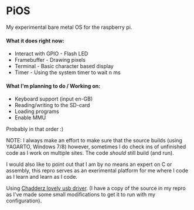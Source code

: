 PiOS
====

My experimental bare metal OS for the raspberry pi.

#### What it does right now:
* Interact with GPIO - Flash LED
* Framebuffer - Drawing pixels
* Terminal - Basic character based display
* Timer - Using the system timer to wait n ms

#### What I'm planning to do / Working on:
* Keyboard support (input en-GB)
* Reading/writing to the SD-card
* Loading programs
* Enable MMU

Probably in that order :)

NOTE:
I always make an effort to make sure that the source builds (using YAGARTO, Windows 7/8) however,
sometimes I do check ins of unfinished code as I work on multiple sites.
The code *should* still build (and run).

I would also like to point out that I am by no means an expert on C or assembly,
this repro serves as an exerimental platform for me where I code as I learn and learn as I code.

Using [Chadderz lovely usb driver](https://github.com/Chadderz121/csud).
(I have a copy of the source in my repro as I've made some small modifications to
get it to run with my configuration).
